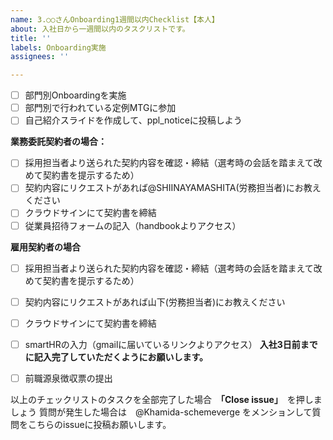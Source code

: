 ```yaml
---
name: 3.○○さんOnboarding1週間以内Checklist【本人】
about: 入社日から一週間以内のタスクリストです。
title: ''
labels: Onboarding実施
assignees: ''

---
```


- [ ] 部門別Onboardingを実施
- [ ] 部門別で行われている定例MTGに参加
- [ ] 自己紹介スライドを作成して、ppl_noticeに投稿しよう

**業務委託契約者の場合：**
- [ ] 採用担当者より送られた契約内容を確認・締結（選考時の会話を踏まえて改めて契約書を提示するため）
- [ ] 契約内容にリクエストがあれば@SHIINAYAMASHITA(労務担当者)にお教えください
- [ ] クラウドサインにて契約書を締結
- [ ] 従業員招待フォームの記入（handbookよりアクセス）

 **雇用契約者の場合**
- [ ] 採用担当者より送られた契約内容を確認・締結（選考時の会話を踏まえて改めて契約書を提示するため）
- [ ] 契約内容にリクエストがあれば山下(労務担当者)にお教えください
- [ ] クラウドサインにて契約書を締結
- [ ] smartHRの入力（gmailに届いているリンクよりアクセス）
**入社3日前までに記入完了していただくようにお願いします。**
- [ ] 前職源泉徴収票の提出


以上のチェックリストのタスクを全部完了した場合　**「Close issue」**　を押しましょう
質問が発生した場合は　@Khamida-schemeverge をメンションして質問をこちらのissueに投稿お願いします。
